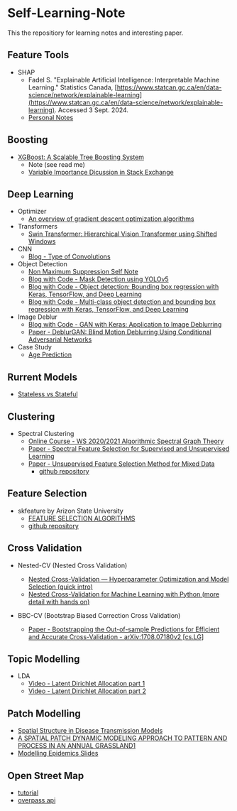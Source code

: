 # Self-Learning-Note

This the repositiory for learning notes and interesting paper.

## Feature Tools

+ SHAP
  + Fadel S. "Explainable Artificial Intelligence: Interpretable Machine Learning." Statistics Canada, [https://www.statcan.gc.ca/en/data-science/network/explainable-learning](https://www.statcan.gc.ca/en/data-science/network/explainable-learning). Accessed 3 Sept. 2024.
  + [Personal Notes](https://www.notion.so/SHAP-shapley-additive-exPlanations-673e178d55bf434bbafd79964e858465?pvs=4)

## Boosting
  + [XGBoost: A Scalable Tree Boosting System](https://arxiv.org/pdf/1603.02754.pdf)
    + Note (see read me)
    + [Variable Importance Dicussion in Stack Exchange](https://stats.stackexchange.com/questions/162162/relative-variable-importance-for-boosting)

## Deep Learning

+ Optimizer
  + [An overview of gradient descent optimization algorithms](https://ruder.io/optimizing-gradient-descent/) 
+ Transformers
  + [Swin Transformer: Hierarchical Vision Transformer using Shifted Windows](https://arxiv.org/pdf/2103.14030v2.pdf)
+ CNN
  + [Blog - Type of Convolutions](https://towardsdatascience.com/types-of-convolutions-in-deep-learning-717013397f4d) 
+ Object Detection
  + [Non Maximum Suppression Self Note](https://github.com/rainieluo2016/Self-Learning-Note/blob/main/NMS.ipynb)
  + [Blog with Code - Mask Detection using YOLOv5](https://towardsdatascience.com/mask-detection-using-yolov5-ae40979227a6)
  + [Blog with Code - Object detection: Bounding box regression with Keras, TensorFlow, and Deep Learning](https://pyimagesearch.com/2020/10/05/object-detection-bounding-box-regression-with-keras-tensorflow-and-deep-learning/?_ga=2.9263677.969776580.1645318152-983100340.1645069619)
  + [Blog with Code - Multi-class object detection and bounding box regression with Keras, TensorFlow, and Deep Learning](https://pyimagesearch.com/2020/10/12/multi-class-object-detection-and-bounding-box-regression-with-keras-tensorflow-and-deep-learning/?_ga=2.9263677.969776580.1645318152-983100340.1645069619)
+ Image Deblur
  + [Blog with Code - GAN with Keras: Application to Image Deblurring](https://medium.com/sicara/keras-generative-adversarial-networks-image-deblurring-45e3ab6977b5)
  + [Paper - DeblurGAN: Blind Motion Deblurring Using Conditional Adversarial Networks](https://arxiv.org/abs/1711.07064)
+ Case Study
  + [Age Prediction](https://www.aicrowd.com/showcase/stratified-k-fold-image-classification-swin-transformers)

## Rurrent Models
 + [Stateless vs Stateful](https://medium.com/@jroessl/lstm-with-keras-4c4db55dd349)

## Clustering

+ Spectral Clustering
  + [Online Course - WS 2020/2021 Algorithmic Spectral Graph Theory](http://www.math.uni-konstanz.de/~schweigh/lehre-.html)
  + [Paper - Spectral Feature Selection for Supervised and Unsupervised Learning](https://www.public.asu.edu/~huanliu/papers/icml07.pdf)
  + [Paper - Unsupervised Feature Selection Method for Mixed Data ](https://ccc.inaoep.mx/archivos/CCC-19-005.pdf)
    + [github repository](https://github.com/vineetpmoorty/mixed-sfs)

## Feature Selection
+ skfeature by Arizon State University
  + [FEATURE SELECTION ALGORITHMS](https://jundongl.github.io/scikit-feature/algorithms.html)
  + [github repository](https://github.com/jundongl/scikit-feature)

## Cross Validation
+ Nested-CV (Nested Cross Validation)
  + [Nested Cross-Validation — Hyperparameter Optimization and Model Selection (quick intro)](https://towardsdatascience.com/nested-cross-validation-hyperparameter-optimization-and-model-selection-5885d84acda)
  + [Nested Cross-Validation for Machine Learning with Python (more detail with hands on)](https://machinelearningmastery.com/nested-cross-validation-for-machine-learning-with-python/)

+ BBC-CV (Bootstrap Biased Correction Cross Validation)
  + [Paper - Bootstrapping the Out-of-sample Predictions for Efficient and Accurate Cross-Validation - arXiv:1708.07180v2 [cs.LG]](https://arxiv.org/abs/1708.07180)

## Topic Modelling
+ LDA
  + [Video - Latent Dirichlet Allocation part 1](https://www.youtube.com/watch?v=T05t-SqKArY)
  + [Video - Latent Dirichlet Allocation part 2](https://www.youtube.com/watch?v=BaM1uiCpj_E)

## Patch Modelling
+ [Spatial Structure in Disease Transmission Models](https://www.ncbi.nlm.nih.gov/pmc/articles/PMC7316037/)
+ [A SPATIAL PATCH DYNAMIC MODELING APPROACH TO PATTERN AND PROCESS IN AN ANNUAL GRASSLAND1](http://leml.asu.edu/jingle/Wu-Publications-PDFs/1989-1994/Wu+Levin-1994-A%20spatial%20patch%20dynamic%20modeling%20approach.PDF)
+ [Modelling Epidemics Slides](https://jvanderw.une.edu.au/L5_ModellingEpidemics1.pdf)


## Open Street Map
+ [tutorial](https://github.com/njanakiev/openstreetmap-data-science)
+ [overpass api](http://overpass-turbo.eu/)
  
